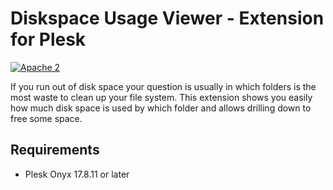 # Diskspace Usage Viewer - Extension for Plesk

[![Apache 2](http://img.shields.io/badge/license-Apache%202-blue.svg)](http://www.apache.org/licenses/LICENSE-2.0)

If you run out of disk space your question is usually in which folders is the most waste to clean up your file system. This extension shows you easily how much disk space is used by which folder and allows drilling down to free some space.

## Requirements

   * Plesk Onyx 17.8.11 or later
